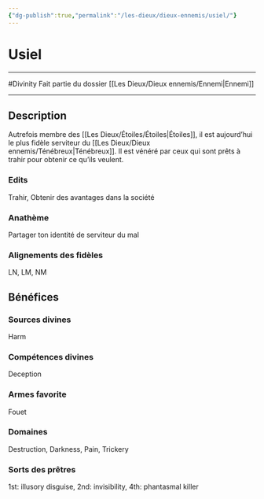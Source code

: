 ```yaml
---
{"dg-publish":true,"permalink":"/les-dieux/dieux-ennemis/usiel/"}
---
```


# Usiel
---
#Divinity 
Fait partie du dossier [[Les Dieux/Dieux ennemis/Ennemi\|Ennemi]]

-------
## Description
Autrefois membre des [[Les Dieux/Étoiles/Étoiles\|Étoiles]], il est aujourd’hui le plus fidèle serviteur du [[Les Dieux/Dieux ennemis/Ténébreux\|Ténébreux]]. Il est vénéré par ceux qui sont prêts à trahir pour obtenir ce qu’ils veulent.
### Edits
Trahir, Obtenir des avantages dans la société
### Anathème
Partager ton identité de serviteur du mal
### Alignements des fidèles
LN, LM, NM
## Bénéfices
### Sources divines
Harm
### Compétences divines
Deception
### Armes favorite
Fouet
### Domaines
Destruction, Darkness, Pain, Trickery
### Sorts des prêtres
1st: illusory disguise, 2nd: invisibility, 4th: phantasmal killer
